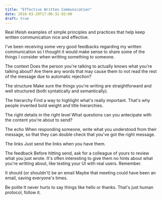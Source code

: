 ```yaml
---
title: "Effective Written Communication"
date: 2018-03-29T17:06:31-03:00
draft: true
---
```


Real lifeish examples of simple principles and practices that help keep written communication nice and effective.

I've been receiving some very good feedbacks regarding my written communication so I thought it would make sense to share some of the things
I consider when writting something to someone.

The context
  Does the person you're talking to actually knows what you're talking about?
  Are there any words that may cause them to not read the rest of the message due to automatic rejection?

The structure
  Make sure the things you're writing are straightforward and well structured (both syntatically and semantically).

The hierarchy
  Find a way to highlight what's really important. That's why people invented bold weight and title hierarchies.

The right details in the right level
  What questions can you antecipate with the content you're about to send?

The echo
  When responding someone, write what you understood from their message, so that they can double check that you've got the right
message.

The links
  Just send the links when you have them.

The feedback
  Before hitting send, ask for a colleague of yours to review what you just wrote. It's often interesting to give them no hints about what
you're writting about, like testing your UI with real users. Remember.

It should (or shouldn't) be an email
  Maybe that meeting could have been an email, saving everyone's times.

Be polite
 It never hurts to say things like hello or thanks. That's just human protocol, follow it.

